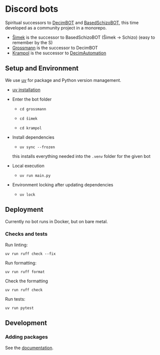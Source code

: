# Discord bots

Spiritual successors to [DecimBOT](https://github.com/Skavenlord58/DecimBot2) and [BasedSchizoBOT](https://github.com/Skavenlord58/BasedSchizoBOT),
this time developed as a community project in a monorepo.

- [Šimek](https://cs.wikipedia.org/wiki/Miloslav_%C5%A0imek) is the successor to BasedSchizoBOT (Šimek -> Schizo) (easy to remember by the S)
- [Grossmann](https://cs.wikipedia.org/wiki/Ji%C5%99%C3%AD_Grossmann) is the successor to DecimBOT
- [Krampol](https://cs.wikipedia.org/wiki/Ji%C5%99%C3%AD_Krampol) is the successor to [DecimAutomation](https://github.com/Skavenlord58/DecimAutomation)

## Setup and Environment

We use [uv](https://docs.astral.sh/uv/) for package and Python version management.

- [uv installation](https://docs.astral.sh/uv/getting-started/installation/)
- Enter the bot folder
  - ```shell
    cd grossmann
    ```
  - ```shell
    cd šimek
    ```
  - ```shell
    cd krampol
    ```
- Install dependencies
  - ```shell
    uv sync --frozen
    ```
  this installs everything needed into the `.venv` folder for the given bot

- Local execution
  - ```shell
    uv run main.py
    ```

- Environment locking after updating dependencies
  - ```shell
    uv lock
    ```

## Deployment

Currently no bot runs in Docker, but on bare metal.

### Checks and tests

Run linting:
```shell
uv run ruff check --fix
```

Run formatting:
```shell
uv run ruff format
```

Check the formatting
```shell
uv run ruff check
```

Run tests:
```shell
uv run pytest
```

## Development

### Adding packages

See the [documentation](https://docs.astral.sh/uv/concepts/projects/dependencies/#adding-dependencies).
